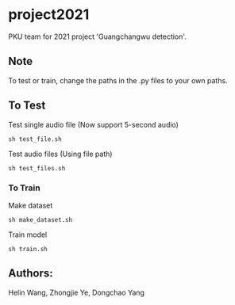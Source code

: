 # project2021
PKU team for 2021 project 'Guangchangwu detection'.

## Note
To test or train, change the paths in the .py files to your own paths.

## To Test

Test single audio file (Now support 5-second audio)
```
sh test_file.sh
```

Test audio files (Using file path)
```
sh test_files.sh
```

### To Train

Make dataset
```
sh make_dataset.sh
```

Train model
```
sh train.sh
```


## Authors:
Helin Wang, Zhongjie Ye, Dongchao Yang
